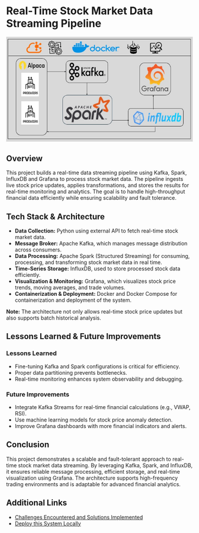 # Real-Time Stock Market Data Streaming Pipeline

![Architecture Image](./images/Architecture.jpeg)

## Overview
This project builds a real-time data streaming pipeline using Kafka, Spark, InfluxDB and Grafana to process stock market data. The pipeline ingests live stock price updates, applies transformations, and stores the results for real-time monitoring and analytics. The goal is to handle high-throughput financial data efficiently while ensuring scalability and fault tolerance.

## Tech Stack & Architecture
- **Data Collection:** Python using external API to fetch real-time stock market data.
- **Message Broker:** Apache Kafka, which manages message distribution across consumers.
- **Data Processing:** Apache Spark (Structured Streaming) for consuming, processing, and transforming stock market data in real time.
- **Time-Series Storage:** InfluxDB, used to store processed stock data efficiently.
- **Visualization & Monitoring:** Grafana, which visualizes stock price trends, moving averages, and trade volumes.
- **Containerization & Deployment:** Docker and Docker Compose for containerization and deployment of the system.

**Note:** The architecture not only allows real-time stock price updates but also supports batch historical analysis.

## Lessons Learned & Future Improvements
### Lessons Learned
- Fine-tuning Kafka and Spark configurations is critical for efficiency.
- Proper data partitioning prevents bottlenecks.
- Real-time monitoring enhances system observability and debugging.

### Future Improvements
- Integrate Kafka Streams for real-time financial calculations (e.g., VWAP, RSI).
- Use machine learning models for stock price anomaly detection.
- Improve Grafana dashboards with more financial indicators and alerts.

## Conclusion
This project demonstrates a scalable and fault-tolerant approach to real-time stock market data streaming. By leveraging Kafka, Spark, and InfluxDB, it ensures reliable message processing, efficient storage, and real-time visualization using Grafana. The architecture supports high-frequency trading environments and is adaptable for advanced financial analytics.

## Additional Links
- [Challenges Encountered and Solutions Implemented](./Challenges.md)
- [Deploy this System Locally](./Deploy_Locally.md)
